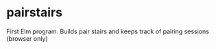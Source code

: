 pairstairs
==========

First Elm program. Builds pair stairs and keeps track of pairing sessions (browser only)
